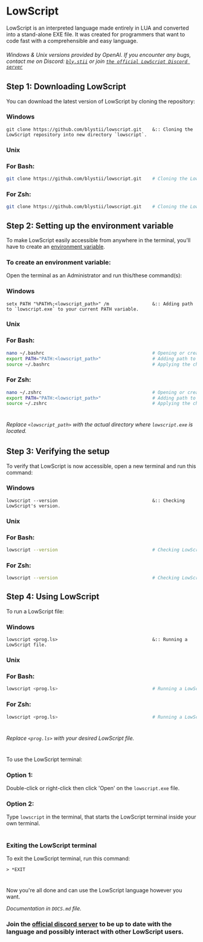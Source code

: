 # LowScript

LowScript is an interpreted language made entirely in LUA and converted into a stand-alone EXE file.
It was created for programmers that want to code fast with a comprehensible and easy language.

###### Windows & Unix versions provided by OpenAI. If you encounter any bugs, contact me on Discord: [`bly.stii`](https://discord.com/channels/@me) or join [`the official LowScript Discord server`](https://discord.gg/gEXDRkYxks)

## Step 1: Downloading LowScript

You can download the latest version of LowScript by cloning the repository:

### Windows

```batch
git clone https://github.com/blystii/lowscript.git    &:: Cloning the LowScript repository into new directory `lowscript`.
```

### Unix

### For Bash:

```bash
git clone https://github.com/blystii/lowscript.git    # Cloning the LowScript repository into new directory `lowscript`.
```

### For Zsh:

```zsh
git clone https://github.com/blystii/lowscript.git    # Cloning the LowScript repository into new directory `lowscript`.
```

## Step 2: Setting up the environment variable

To make LowScript easily accessible from anywhere in the terminal, you'll have to create an [environment variable](https://en.wikipedia.org/wiki/Environment_variable).

### To create an environment variable:

Open the terminal as an Administrator and run this/these command(s):

### Windows

```batch
setx PATH "%PATH%;<lowscript_path>" /m                &:: Adding path to `lowscript.exe` to your current PATH variable.
```

### Unix

### For Bash:

```bash
nano ~/.bashrc                                        # Opening or creating the `.zshrc` file in your home directory.
export PATH="PATH:<lowscript_path>"                   # Adding path to `lowscript.exe` to your current PATH variable.
source ~/.bashrc                                      # Applying the changes.
```

### For Zsh:

```zsh
nano ~/.zshrc                                         # Opening or creating the `.zshrc` file in your home directory.
export PATH="PATH:<lowscript_path>"                   # Adding path to `lowscript.exe` to your current PATH variable.
source ~/.zshrc                                       # Applying the changes.
```

#

###### Replace `<lowscript_path>` with the actual directory where `lowscript.exe` is located.

## Step 3: Verifying the setup

To verify that LowScript is now accessible, open a new terminal and run this command:

### Windows

```batch
lowscript --version                                   &:: Checking LowScript's version.
```

### Unix

### For Bash:

```bash
lowscript --version                                   # Checking LowScript's version.
```

### For Zsh:

```zsh
lowscript --version                                   # Checking LowScript's version.
```

## Step 4: Using LowScript

To run a LowScript file:

### Windows

```batch
lowscript <prog.ls>                                   &:: Running a LowScript file.
```

### Unix

### For Bash:

```bash
lowscript <prog.ls>                                   # Running a LowScript file.
```

### For Zsh:

```zsh
lowscript <prog.ls>                                   # Running a LowScript file.
```

#

###### Replace `<prog.ls>` with your desired LowScript file.

#

To use the LowScript terminal:

### Option 1:

Double-click or right-click then click 'Open' on the `lowscript.exe` file.

### Option 2:

Type `lowscript` in the terminal, that starts the LowScript terminal inside your own terminal.

#

### Exiting the LowScript terminal

To exit the LowScript terminal, run this command:

```
> *EXIT
```

#

Now you're all done and can use the LowScript language however you want.

*Documentation in `DOCS.md` file.*

### Join the [official discord server](https://discord.gg/gEXDRkYxks) to be up to date with the language and possibly interact with other LowScript users.